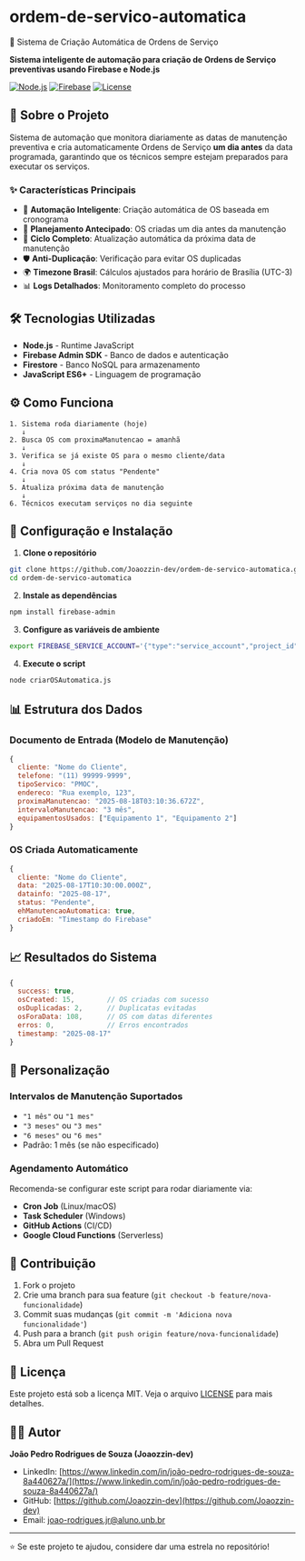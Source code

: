 # ordem-de-servico-automatica

🚀 Sistema de Criação Automática de Ordens de Serviço

**Sistema inteligente de automação para criação de Ordens de Serviço preventivas usando Firebase e Node.js**

[![Node.js](https://img.shields.io/badge/Node.js-18+-green.svg)](https://nodejs.org/)
[![Firebase](https://img.shields.io/badge/Firebase-Admin-orange.svg)](https://firebase.google.com/)
[![License](https://img.shields.io/badge/license-MIT-blue.svg)](LICENSE)

## 🎯 Sobre o Projeto

Sistema de automação que monitora diariamente as datas de manutenção preventiva e cria automaticamente Ordens de Serviço **um dia antes** da data programada, garantindo que os técnicos sempre estejam preparados para executar os serviços.

### ✨ Características Principais

- 🤖 **Automação Inteligente**: Criação automática de OS baseada em cronograma  
- 📅 **Planejamento Antecipado**: OS criadas um dia antes da manutenção  
- 🔄 **Ciclo Completo**: Atualização automática da próxima data de manutenção  
- 🛡️ **Anti-Duplicação**: Verificação para evitar OS duplicadas  
- 🌍 **Timezone Brasil**: Cálculos ajustados para horário de Brasília (UTC-3)  
- 📊 **Logs Detalhados**: Monitoramento completo do processo  

## 🛠️ Tecnologias Utilizadas

- **Node.js** - Runtime JavaScript  
- **Firebase Admin SDK** - Banco de dados e autenticação  
- **Firestore** - Banco NoSQL para armazenamento  
- **JavaScript ES6+** - Linguagem de programação  

## ⚙️ Como Funciona

```
1. Sistema roda diariamente (hoje)
   ↓
2. Busca OS com proximaManutencao = amanhã
   ↓
3. Verifica se já existe OS para o mesmo cliente/data
   ↓
4. Cria nova OS com status "Pendente"
   ↓
5. Atualiza próxima data de manutenção
   ↓
6. Técnicos executam serviços no dia seguinte
```

## 🚀 Configuração e Instalação

1. **Clone o repositório**
```bash
git clone https://github.com/Joaozzin-dev/ordem-de-servico-automatica.git
cd ordem-de-servico-automatica
```

2. **Instale as dependências**
```bash
npm install firebase-admin
```

3. **Configure as variáveis de ambiente**
```bash
export FIREBASE_SERVICE_ACCOUNT='{"type":"service_account","project_id":"seu-projeto",...}'
```

4. **Execute o script**
```bash
node criarOSAutomatica.js
```

## 📊 Estrutura dos Dados

### Documento de Entrada (Modelo de Manutenção)
```javascript
{
  cliente: "Nome do Cliente",
  telefone: "(11) 99999-9999",
  tipoServico: "PMOC",
  endereco: "Rua exemplo, 123",
  proximaManutencao: "2025-08-18T03:10:36.672Z",
  intervaloManutencao: "3 mês",
  equipamentosUsados: ["Equipamento 1", "Equipamento 2"]
}
```

### OS Criada Automaticamente
```javascript
{
  cliente: "Nome do Cliente",
  data: "2025-08-17T10:30:00.000Z",
  datainfo: "2025-08-17",
  status: "Pendente",
  ehManutencaoAutomatica: true,
  criadoEm: "Timestamp do Firebase"
}
```

## 📈 Resultados do Sistema

```javascript
{
  success: true,
  osCreated: 15,        // OS criadas com sucesso
  osDuplicadas: 2,      // Duplicatas evitadas
  osForaData: 108,      // OS com datas diferentes
  erros: 0,             // Erros encontrados
  timestamp: "2025-08-17"
}
```

## 🔧 Personalização

### Intervalos de Manutenção Suportados
- `"1 mês"` ou `"1 mes"`  
- `"3 meses"` ou `"3 mes"`  
- `"6 meses"` ou `"6 mes"`  
- Padrão: 1 mês (se não especificado)  

### Agendamento Automático
Recomenda-se configurar este script para rodar diariamente via:
- **Cron Job** (Linux/macOS)  
- **Task Scheduler** (Windows)  
- **GitHub Actions** (CI/CD)  
- **Google Cloud Functions** (Serverless)  

## 🤝 Contribuição

1. Fork o projeto  
2. Crie uma branch para sua feature (`git checkout -b feature/nova-funcionalidade`)  
3. Commit suas mudanças (`git commit -m 'Adiciona nova funcionalidade'`)  
4. Push para a branch (`git push origin feature/nova-funcionalidade`)  
5. Abra um Pull Request  

## 📄 Licença

Este projeto está sob a licença MIT. Veja o arquivo [LICENSE](LICENSE) para mais detalhes.

## 👨‍💻 Autor

**João Pedro Rodrigues de Souza (Joaozzin-dev)**
- LinkedIn: [https://www.linkedin.com/in/joão-pedro-rodrigues-de-souza-8a440627a/](https://www.linkedin.com/in/joão-pedro-rodrigues-de-souza-8a440627a/)  
- GitHub: [https://github.com/Joaozzin-dev](https://github.com/Joaozzin-dev)  
- Email: joao-rodrigues.jr@aluno.unb.br  

---

⭐ Se este projeto te ajudou, considere dar uma estrela no repositório!

